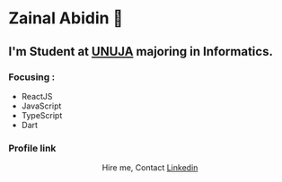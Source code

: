 # Zainal Abidin :adult:

## I'm Student at [UNUJA](https://www.unuja.ac.id/) majoring in Informatics.

### Focusing :

- ReactJS
- JavaScript
- TypeScript
- Dart

### Profile link

<p align = "center" >
Hire me, Contact <a href="https://www.linkedin.com/in/zaiinhs/">Linkedin</a>
</p>
